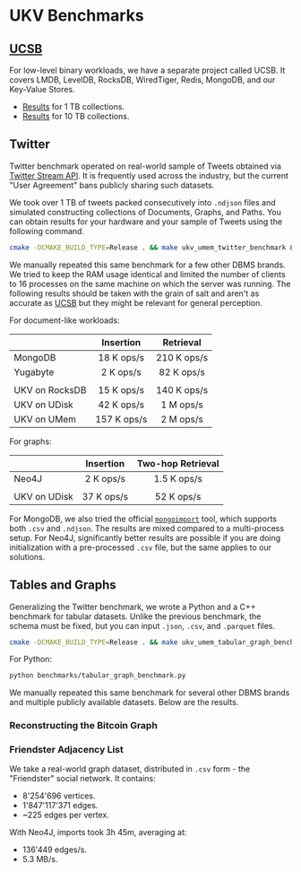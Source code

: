# UKV Benchmarks

## [UCSB][ucsb]

For low-level binary workloads, we have a separate project called UCSB.
It covers LMDB, LevelDB, RocksDB, WiredTiger, Redis, MongoDB, and our Key-Value Stores.

* [Results][ucsb-1] for 1 TB collections.
* [Results][ucsb-10] for 10 TB collections.

## Twitter

Twitter benchmark operated on real-world sample of Tweets obtained via [Twitter Stream API][twitter-samples].
It is frequently used across the industry, but the current "User Agreement" bans publicly sharing such datasets.

We took over 1 TB of tweets packed consecutively into `.ndjson` files and simulated constructing collections of Documents, Graphs, and Paths.
You can obtain results for your hardware and your sample of Tweets using the following command.

```sh
cmake -DCMAKE_BUILD_TYPE=Release . && make ukv_umem_twitter_benchmark && ./build/bin/ukv_umem_twitter_benchmark
```

We manually repeated this same benchmark for a few other DBMS brands.
We tried to keep the RAM usage identical and limited the number of clients to 16 processes on the same machine on which the server was running.
The following results should be taken with the grain of salt and aren't as accurate as [UCSB](#ucsb) but they might be relevant for general perception.

For document-like workloads:

|                |  Insertion  |  Retrieval  |
| :------------- | :---------: | :---------: |
| MongoDB        | 18 K ops/s  | 210 K ops/s |
| Yugabyte       |  2 K ops/s  | 82 K ops/s  |
|                |             |             |
| UKV on RocksDB | 15 K ops/s  | 140 K ops/s |
| UKV on UDisk   | 42 K ops/s  |  1 M ops/s  |
| UKV on UMem    | 157 K ops/s |  2 M ops/s  |

For graphs:

|              | Insertion  | Two-hop Retrieval |
| :----------- | :--------: | :---------------: |
| Neo4J        | 2 K ops/s  |    1.5 K ops/s    |
|              |            |                   |
| UKV on UDisk | 37 K ops/s |    52 K ops/s     |

For MongoDB, we also tried the official <code class="docutils literal notranslate"><a href="https://www.mongodb.com/docs/database-tools/mongoimport/" class="pre">mongoimport</a></code> tool, which supports both `.csv` and `.ndjson`.
The results are mixed compared to a multi-process setup.
For Neo4J, significantly better results are possible if you are doing initialization with a pre-processed `.csv` file, but the same applies to our solutions.

## Tables and Graphs

Generalizing the Twitter benchmark, we wrote a Python and a C++ benchmark for tabular datasets.
Unlike the previous benchmark, the schema must be fixed, but you can input `.json`, `.csv`, and `.parquet` files.

```sh
cmake -DCMAKE_BUILD_TYPE=Release . && make ukv_umem_tabular_graph_benchmark && ./build/bin/ukv_umem_tabular_graph_benchmark
```

For Python:

```sh
python benchmarks/tabular_graph_benchmark.py
```

We manually repeated this same benchmark for several other DBMS brands and multiple publicly available datasets.
Below are the results.

### Reconstructing the Bitcoin Graph

### Friendster Adjacency List

We take a real-world graph dataset, distributed in `.csv` form - the "Friendster" social network.
It contains:

* 8'254'696 vertices.
* 1'847'117'371 edges.
* ~225 edges per vertex.

With Neo4J, imports took 3h 45m, averaging at:

* 136'449 edges/s.
* 5.3 MB/s.

[ucsb-10]: https://unum.cloud/post/2022-03-22-ucsb
[ucsb-1]: https://unum.cloud/post/2021-11-25-ycsb
[ucsb]: https://github.com/unum-cloud/ucsb
[twitter-samples]: https://developer.twitter.com/en/docs/twitter-api/v1/tweets/sample-realtime/overview